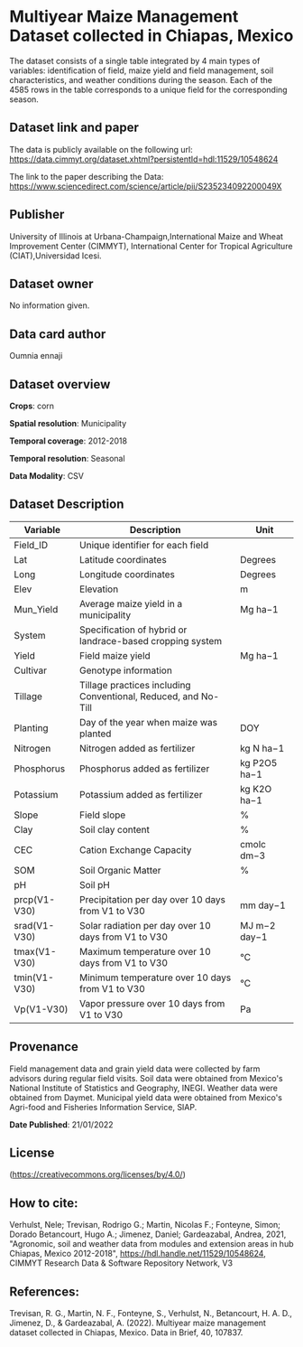 # Multiyear Maize Management Dataset collected in Chiapas, Mexico
The dataset  consists of a single table integrated by 4 main types of variables: identification of field, maize yield and field management, soil characteristics, and weather conditions during the season. Each of the 4585 rows in the table corresponds to a unique field for the corresponding season.


## Dataset link and paper
The data is publicly available on the following url:
https://data.cimmyt.org/dataset.xhtml?persistentId=hdl:11529/10548624

The link to the paper describing the Data:
https://www.sciencedirect.com/science/article/pii/S235234092200049X


## Publisher
University of Illinois at Urbana-Champaign,International Maize and Wheat Improvement Center (CIMMYT), International Center for Tropical Agriculture (CIAT),Universidad Icesi. 

## Dataset owner
No information given.
## Data card author
Oumnia ennaji


## Dataset overview

**Crops**: corn 

**Spatial resolution**: Municipality

**Temporal coverage**: 2012-2018

**Temporal resolution**: Seasonal

**Data Modality**: CSV


## Dataset Description

| Variable   | Description                                   | Unit       |
|------------|-----------------------------------------------|------------|
| Field_ID   | Unique identifier for each field              |            |
| Lat        | Latitude coordinates                          | Degrees    |
| Long       | Longitude coordinates                         | Degrees    |
| Elev       | Elevation                                    | m          |
| Mun_Yield  | Average maize yield in a municipality         | Mg ha−1    |
| System     | Specification of hybrid or landrace-based cropping system |          |
| Yield      | Field maize yield                            | Mg ha−1    |
| Cultivar   | Genotype information                          |            |
| Tillage    | Tillage practices including Conventional, Reduced, and No-Till |          |
| Planting   | Day of the year when maize was planted       | DOY        |
| Nitrogen   | Nitrogen added as fertilizer                  | kg N ha−1  |
| Phosphorus | Phosphorus added as fertilizer                | kg P2O5 ha−1 |
| Potassium  | Potassium added as fertilizer                 | kg K2O ha−1 |
| Slope      | Field slope                                  | %          |
| Clay       | Soil clay content                            | %          |
| CEC        | Cation Exchange Capacity                     | cmolc dm−3 |
| SOM        | Soil Organic Matter                          | %          |
| pH         | Soil pH                                      |            |
| prcp(V1-V30) | Precipitation per day over 10 days from V1 to V30 | mm day−1 |
| srad(V1-V30) | Solar radiation per day over 10 days from V1 to V30 | MJ m−2 day−1 |
| tmax(V1-V30) | Maximum temperature over 10 days from V1 to V30 | °C        |
| tmin(V1-V30) | Minimum temperature over 10 days from V1 to V30 | °C        |
| Vp(V1-V30) | Vapor pressure over 10 days from V1 to V30    | Pa         |

## Provenance

Field management data and grain yield data were collected by farm advisors during regular field visits.
Soil data were obtained from Mexico's National Institute of Statistics and Geography, INEGI.
Weather data were obtained from Daymet.
Municipal yield data were obtained from Mexico's Agri-food and Fisheries Information Service, SIAP.


**Date Published**: 21/01/2022

## License
(https://creativecommons.org/licenses/by/4.0/)

## How to cite:
Verhulst, Nele; Trevisan, Rodrigo G.; Martin, Nicolas F.; Fonteyne, Simon; Dorado Betancourt, Hugo A.; Jimenez, Daniel; Gardeazabal, Andrea, 2021, "Agronomic, soil and weather data from modules and extension areas in hub Chiapas, Mexico 2012-2018", https://hdl.handle.net/11529/10548624, CIMMYT Research Data & Software Repository Network, V3
## References: 
Trevisan, R. G., Martin, N. F., Fonteyne, S., Verhulst, N., Betancourt, H. A. D., Jimenez, D., & Gardeazabal, A. (2022). Multiyear maize management dataset collected in Chiapas, Mexico. Data in Brief, 40, 107837.


